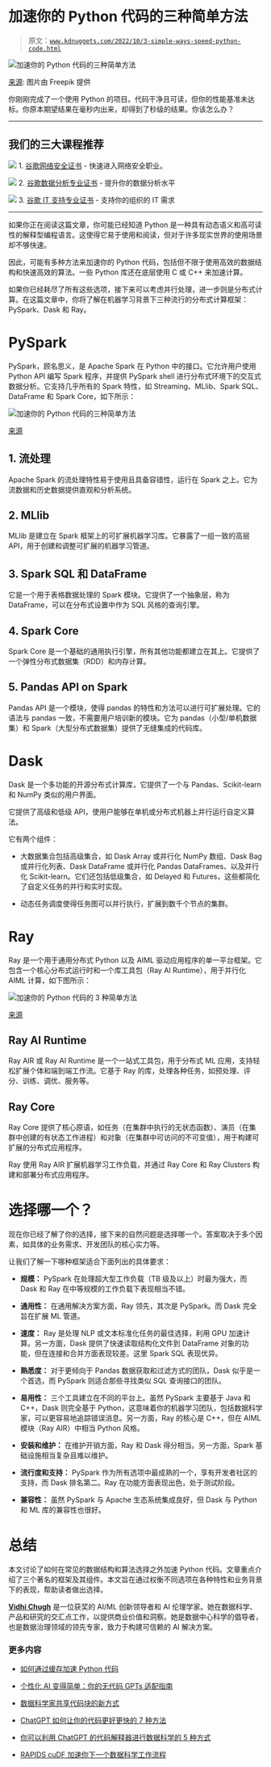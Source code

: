 # 加速你的 Python 代码的三种简单方法

> 原文：[`www.kdnuggets.com/2022/10/3-simple-ways-speed-python-code.html`](https://www.kdnuggets.com/2022/10/3-simple-ways-speed-python-code.html)

![加速你的 Python 代码的三种简单方法](img/604ed2396cc488ef771a705d9cdfb3f5.png)

[来源](https://www.freepik.com/free-vector/flat-people-asking-questions_13561931.htm#query=thinking&position=28&from_view=search): 图片由 Freepik 提供

你刚刚完成了一个使用 Python 的项目。代码干净且可读，但你的性能基准未达标。你原本期望结果在毫秒内出来，却得到了秒级的结果。你该怎么办？

* * *

## 我们的三大课程推荐

![](img/0244c01ba9267c002ef39d4907e0b8fb.png) 1\. [谷歌网络安全证书](https://www.kdnuggets.com/google-cybersecurity) - 快速进入网络安全职业。

![](img/e225c49c3c91745821c8c0368bf04711.png) 2\. [谷歌数据分析专业证书](https://www.kdnuggets.com/google-data-analytics) - 提升你的数据分析水平

![](img/0244c01ba9267c002ef39d4907e0b8fb.png) 3\. [谷歌 IT 支持专业证书](https://www.kdnuggets.com/google-itsupport) - 支持你的组织的 IT 需求

* * *

如果你正在阅读这篇文章，你可能已经知道 Python 是一种具有动态语义和高可读性的解释型编程语言。这使得它易于使用和阅读，但对于许多现实世界的使用场景却不够快速。

因此，可能有多种方法来加速你的 Python 代码，包括但不限于使用高效的数据结构和快速高效的算法。一些 Python 库还在底层使用 C 或 C++ 来加速计算。

如果你已经耗尽了所有这些选项，接下来可以考虑并行处理，进一步则是分布式计算。在这篇文章中，你将了解在机器学习背景下三种流行的分布式计算框架：PySpark、Dask 和 Ray。

# PySpark

PySpark，顾名思义，是 Apache Spark 在 Python 中的接口。它允许用户使用 Python API 编写 Spark 程序，并提供 PySpark shell 进行分布式环境下的交互式数据分析。它支持几乎所有的 Spark 特性，如 Streaming、MLlib、Spark SQL、DataFrame 和 Spark Core，如下所示：

![加速你的 Python 代码的三种简单方法](img/d6d5e4cd748fe13a7cd3df8e2e614d9a.png)

[来源](https://spark.apache.org/docs/latest/api/python/_images/pyspark-components.png)

## 1\. 流处理

Apache Spark 的流处理特性易于使用且具备容错性，运行在 Spark 之上。它为流数据和历史数据提供直观和分析系统。

## 2\. MLlib

MLlib 是建立在 Spark 框架上的可扩展机器学习库。它暴露了一组一致的高层 API，用于创建和调整可扩展的机器学习管道。

## 3\. Spark SQL 和 DataFrame

它是一个用于表格数据处理的 Spark 模块。它提供了一个抽象层，称为 DataFrame，可以在分布式设置中作为 SQL 风格的查询引擎。

## 4\. Spark Core

Spark Core 是一个基础的通用执行引擎，所有其他功能都建立在其上。它提供了一个弹性分布式数据集（RDD）和内存计算。

## 5\. Pandas API on Spark

Pandas API 是一个模块，使得 pandas 的特性和方法可以进行可扩展处理。它的语法与 pandas 一致，不需要用户培训新的模块。它为 pandas（小型/单机数据集）和 Spark（大型分布式数据集）提供了无缝集成的代码库。

# Dask

Dask 是一个多功能的开源分布式计算库，它提供了一个与 Pandas、Scikit-learn 和 NumPy 类似的用户界面。

它提供了高级和低级 API，使用户能够在单机或分布式机器上并行运行自定义算法。

它有两个组件：

+   大数据集合包括高级集合，如 Dask Array 或并行化 NumPy 数组、Dask Bag 或并行化列表、Dask DataFrame 或并行化 Pandas DataFrames、以及并行化 Scikit-learn。它们还包括低级集合，如 Delayed 和 Futures，这些都简化了自定义任务的并行和实时实现。

+   动态任务调度使得任务图可以并行执行，扩展到数千个节点的集群。

# Ray

Ray 是一个用于通用分布式 Python 以及 AIML 驱动应用程序的单一平台框架。它包含一个核心分布式运行时和一个库工具包（Ray AI Runtime），用于并行化 AIML 计算，如下图所示：

![加速你的 Python 代码的 3 种简单方法](img/7ef99e205e7ba4c099ae92184bcb18a2.png)

[来源](https://docs.ray.io/en/latest/_images/ray-air.svg)

## Ray AI Runtime

Ray AIR 或 Ray AI Runtime 是一个一站式工具包，用于分布式 ML 应用，支持轻松扩展个体和端到端工作流。它基于 Ray 的库，处理各种任务，如预处理、评分、训练、调优、服务等。

## Ray Core

Ray Core 提供了核心原语，如任务（在集群中执行的无状态函数）、演员（在集群中创建的有状态工作进程）和对象（在集群中可访问的不可变值），用于构建可扩展的分布式应用程序。

Ray 使用 Ray AIR 扩展机器学习工作负载，并通过 Ray Core 和 Ray Clusters 构建和部署分布式应用程序。

# 选择哪一个？

现在你已经了解了你的选择，接下来的自然问题是选择哪一个。答案取决于多个因素，如具体的业务需求、开发团队的核心实力等。

让我们了解一下哪种框架适合下面列出的具体要求：

+   **规模：** PySpark 在处理超大型工作负载（TB 级及以上）时最为强大，而 Dask 和 Ray 在中等规模的工作负载下表现相当不错。

+   **通用性：** 在通用解决方案方面，Ray 领先，其次是 PySpark。而 Dask 完全旨在扩展 ML 管道。

+   **速度：** Ray 是处理 NLP 或文本标准化任务的最佳选择，利用 GPU 加速计算。另一方面，Dask 提供了快速读取结构化文件到 DataFrame 对象的功能，但在连接和合并方面表现较差。这里 Spark SQL 表现优异。

+   **熟悉度：** 对于更倾向于 Pandas 数据获取和过滤方式的团队，Dask 似乎是一个首选，而 PySpark 则适合那些寻找类似 SQL 查询接口的团队。

+   **易用性：** 三个工具建立在不同的平台上。虽然 PySpark 主要基于 Java 和 C++，Dask 则完全基于 Python，这意味着你的机器学习团队，包括数据科学家，可以更容易地追踪错误消息。另一方面，Ray 的核心是 C++，但在 AIML 模块（Ray AIR）中相当 Python 风格。

+   **安装和维护：** 在维护开销方面，Ray 和 Dask 得分相当。另一方面，Spark 基础设施相当复杂且难以维护。

+   **流行度和支持：** PySpark 作为所有选项中最成熟的一个，享有开发者社区的支持，而 Dask 排名第二。Ray 在功能方面表现出色，处于测试阶段。

+   **兼容性：** 虽然 PySpark 与 Apache 生态系统集成良好，但 Dask 与 Python 和 ML 库的兼容性也很好。

# 总结

本文讨论了如何在常见的数据结构和算法选择之外加速 Python 代码。文章重点介绍了三个著名的框架及其组件。本文旨在通过权衡不同选项在各种特性和业务背景下的表现，帮助读者做出选择。

**[Vidhi Chugh](https://vidhi-chugh.medium.com/)** 是一位获奖的 AI/ML 创新领导者和 AI 伦理学家。她在数据科学、产品和研究的交汇点工作，以提供商业价值和洞察。她是数据中心科学的倡导者，也是数据治理领域的领先专家，致力于构建可信赖的 AI 解决方案。

### 更多内容

+   [如何通过缓存加速 Python 代码](https://www.kdnuggets.com/how-to-speed-up-python-code-with-caching)

+   [个性化 AI 变得简单：你的无代码 GPTs 适配指南](https://www.kdnuggets.com/personalized-ai-made-simple-your-no-code-guide-to-adapting-gpts)

+   [数据科学家共享代码块的新方式](https://www.kdnuggets.com/2022/03/new-ways-sharing-code-blocks.html)

+   [ChatGPT 如何让你的代码更好更快的 7 种方法](https://www.kdnuggets.com/2023/06/7-ways-chatgpt-makes-code-better-faster.html)

+   [你可以利用 ChatGPT 的代码解释器进行数据科学的 5 种方式](https://www.kdnuggets.com/2023/08/5-ways-chatgpt-code-interpreter-data-science.html)

+   [RAPIDS cuDF 加速你下一个数据科学工作流程](https://www.kdnuggets.com/2023/04/rapids-cudf-speed-next-data-science-workflow.html)
